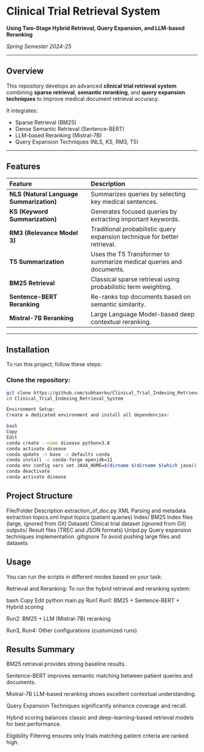 # Clinical Trial Retrieval System  
**Using Two-Stage Hybrid Retrieval, Query Expansion, and LLM-based Reranking**

_Spring Semester 2024-25_

---

##  Overview

This repository develops an advanced **clinical trial retrieval system** combining **sparse retrieval**, **semantic reranking**, and **query expansion techniques** to improve medical document retrieval accuracy. 

It integrates:
- Sparse Retrieval (BM25)
- Dense Semantic Retrieval (Sentence-BERT)
- LLM-based Reranking (Mistral-7B)
- Query Expansion Techniques (NLS, KS, RM3, T5)


---

##  Features

| Feature | Description |
|:--------|:------------|
| **NLS (Natural Language Summarization)** | Summarizes queries by selecting key medical sentences. |
| **KS (Keyword Summarization)** | Generates focused queries by extracting important keywords. |
| **RM3 (Relevance Model 3)** | Traditional probabilistic query expansion technique for better retrieval. |
| **T5 Summarization** | Uses the T5 Transformer to summarize medical queries and documents. |
| **BM25 Retrieval** | Classical sparse retrieval using probabilistic term weighting. |
| **Sentence-BERT Reranking** | Re-ranks top documents based on semantic similarity. |
| **Mistral-7B Reranking** | Large Language Model-based deep contextual reranking. |


---

##  Installation

To run this project, follow these steps:

### Clone the repository:
```bash
git clone https://github.com/subhaorku/Clinical_Trial_Indexing_Retrieval_System.git
cd Clinical_Trial_Indexing_Retrieval_System

Environment Setup:
Create a dedicated environment and install all dependencies:

bash
Copy
Edit
conda create --name disease python=3.8
conda activate disease
conda update -n base -c defaults conda
conda install -c conda-forge openjdk=11
conda env config vars set JAVA_HOME=$(dirname $(dirname $(which java)))
conda deactivate
conda activate disease
```

## Project Structure

File/Folder	Description
extraction_of_doc.py	XML Parsing and metadata extraction
topics.xml	Input topics (patient queries)
Index/	BM25 Index files (large, ignored from Git)
Dataset/	Clinical trial dataset (ignored from Git)
outputs/	Result files (TREC and JSON formats)
Unipd.py	Query expansion techniques implementation
.gitignore	To avoid pushing large files and datasets


## Usage
You can run the scripts in different modes based on your task:

Retrieval and Reranking:
To run the hybrid retrieval and reranking system:

bash
Copy
Edit
python main.py Run1
Run1: BM25 + Sentence-BERT + Hybrid scoring

Run2: BM25 + LLM (Mistral-7B) reranking

Run3, Run4: Other configurations (customized runs)



## Results Summary
BM25 retrieval provides strong baseline results.

Sentence-BERT improves semantic matching between patient queries and documents.

Mistral-7B LLM-based reranking shows excellent contextual understanding.

Query Expansion Techniques significantly enhance coverage and recall.

Hybrid scoring balances classic and deep-learning-based retrieval models for best performance.

Eligibility Filtering ensures only trials matching patient criteria are ranked high.


